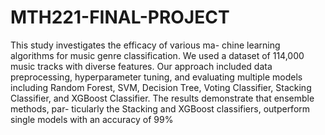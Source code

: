 # MTH221-FINAL-PROJECT

This study investigates the efficacy of various ma- chine learning algorithms for music genre classification. We used a dataset of 114,000 music tracks with diverse features. Our approach included data preprocessing, hyperparameter tuning, and evaluating multiple models including Random Forest, SVM, Decision Tree, Voting Classifier, Stacking Classifier, and XGBoost Classifier. The results demonstrate that ensemble methods, par- ticularly the Stacking and XGBoost classifiers, outperform single models with an accuracy of 99%
